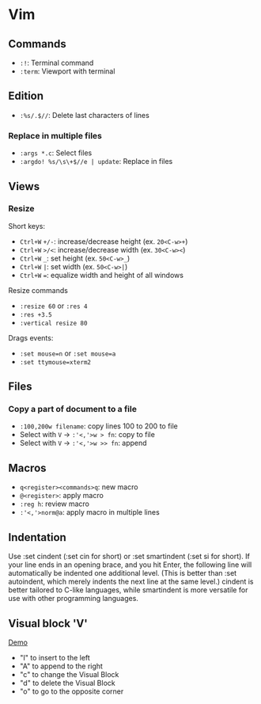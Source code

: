 # Vim

## Commands
* `:!`:     Terminal command
* `:term`:  Viewport with terminal

## Edition
* `:%s/.$//`: Delete last characters of lines

### Replace in multiple files
* `:args *.c`: Select files
* `:argdo! %s/\s\+$//e | update`: Replace in files

## Views
### Resize

Short keys:
* `Ctrl+W` `+/-`:   increase/decrease height (ex. `20<C-w>+`)
* `Ctrl+W` `>/<`:   increase/decrease width (ex. `30<C-w><`)
* `Ctrl+W` `_`:     set height (ex. `50<C-w>_`)
* `Ctrl+W` `|`:     set width (ex. `50<C-w>|`)
* `Ctrl+W` `=`:     equalize width and height of all windows

Resize commands
* `:resize 60` or `:res 4`
* `:res +3.5`
* `:vertical resize 80`

Drags events:
* `:set mouse=n` or `:set mouse=a`
* `:set ttymouse=xterm2`

## Files
### Copy a part of document to a file
* `:100,200w filename`:                 copy lines 100 to 200 to file
* Select with `V` -> `:'<,'>w > fn`:    copy to file 
* Select with `V` -> `:'<,'>w >> fn`:   append 

## Macros
* `q<register><commands>q`: new macro
* `@<register>`:            apply macro
* `:reg h`:                 review macro
* `:'<,'>norm@a`:           apply macro in multiple lines

## Indentation
Use :set cindent (:set cin for short) or :set smartindent (:set si for short). If your line ends in an opening brace, and you hit Enter, the following line will automatically be indented one additional level. (This is better than :set autoindent, which merely indents the next line at the same level.) cindent is better tailored to C-like languages, while smartindent is more versatile for use with other programming languages.

## Visual block 'V'

[Demo](https://www.youtube.com/watch?v=Ydzw70SvF-g&t=193s)

* "I" to insert to the left
* "A" to append to the right
* "c" to change the Visual Block 
* "d" to delete the Visual Block
* "o" to go to the opposite corner
